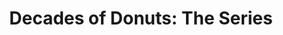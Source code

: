 ---
pid: RS198
title: 'Decades of Donuts: The Series'
location_transcription: Roving
zipcode: '19147'
outside_phl: 
neighborhood: Queen Village,Bella Vista,Pennsport,Italian Market
age: '26'
age_range: 20-29
instagram: 
image_file_name: RS_198.jpg
proposal_transcription: |-
  A series of donut themed monuments paying tribute to the innovators & creator moving the donut forward in Philadelphia. *
  *Must include fresh donuts for consumption.
topic: Food,Philadelphia
topic_summary: 0, 0
type: Interactive
keywords_other: 
credit: Greg
image_labels: 
twitter: 
facebook: 
permalink: "/monuments/rs198/"
layout: item-page
---